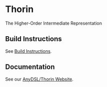 # Thorin
The Higher-Order Intermediate Representation

## Build Instructions

See [Build Instructions](https://anydsl.github.io/Build-Instructions).

## Documentation

See our [AnyDSL/Thorin Website](https://anydsl.github.io/Thorin).
